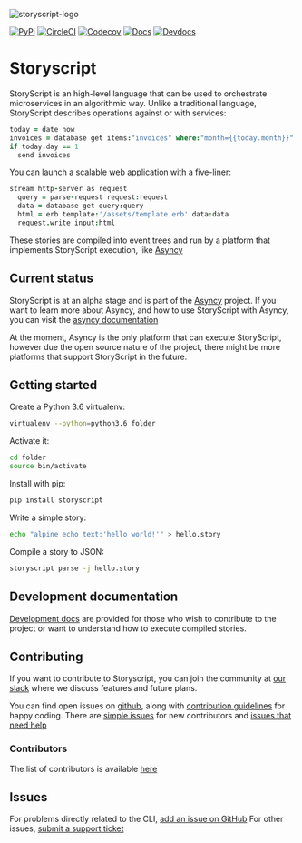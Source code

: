 ![storyscript-logo](https://user-images.githubusercontent.com/2041757/44708914-9c66a380-aaa8-11e8-8e53-502c17ab5be3.png)

[![PyPi](https://img.shields.io/pypi/v/storyscript.svg?maxAge=600&style=for-the-badge)](https://pypi.python.org/pypi/storyscript)
[![CircleCI](https://img.shields.io/circleci/project/github/storyscript/storyscript.svg?style=for-the-badge)](https://circleci.com/gh/storyscript/storyscript)
[![Codecov](https://img.shields.io/codecov/c/github/storyscript/storyscript.svg?style=for-the-badge)](https://codecov.io/github/storyscript/storyscript)
[![Docs](https://img.shields.io/badge/docs-online-brightgreen.svg?style=for-the-badge)](https://docs.asyncy.com/storyscript)
[![Devdocs](https://img.shields.io/badge/devdocs-online-brightgreen.svg?style=for-the-badge)](https://storyscript.readthedocs.io)


# Storyscript

StoryScript is an high-level language that can be used to orchestrate
microservices in an algorithmic way. Unlike a traditional language, StoryScript
describes operations against or with services:

```coffee
today = date now
invoices = database get items:"invoices" where:"month={{today.month}}"
if today.day == 1
  send invoices
```

You can launch a scalable web application with a five-liner:

```coffee
stream http-server as request
  query = parse-request request:request
  data = database get query:query
  html = erb template:'/assets/template.erb' data:data
  request.write input:html
```

These stories are compiled into event trees and run by a platform that
implements StoryScript execution, like [Asyncy](https://github.com/Asyncy)

## Current status

StoryScript is at an alpha stage and is part of the [Asyncy](https://asyncy.com)
project. If you want to learn more about Asyncy, and how to use StoryScript
with Asyncy, you can visit the [asyncy documentation](https://docs.asyncy.com)

At the moment, Asyncy is the only platform that can execute StoryScript, however
due the open source nature of the project, there might be more platforms that
support StoryScript in the future.

## Getting started

Create a Python 3.6 virtualenv:

```sh
virtualenv --python=python3.6 folder
```

Activate it:

```sh
cd folder
source bin/activate
```

Install with pip:

```sh
pip install storyscript
```

Write a simple story:

```sh
echo "alpine echo text:'hello world!'" > hello.story
```

Compile a story to JSON:

```sh
storyscript parse -j hello.story
```

## Development documentation

[Development docs](https://storyscript.readthedocs.io) are provided for those
who wish to contribute to the project or want to understand how to execute
compiled stories.

## Contributing

If you want to contribute to Storyscript, you can join the community at
[our slack](https://asyncy.click/slack) where we discuss features and future
plans.

You can find open issues on [github](https://github.com/asyncy/storyscript/issues),
along with [contribution guidelines](https://github.com/asyncy/storyscript/blob/master/CONTRIBUTING.md)
for happy coding.
There are [simple issues](https://github.com/asyncy/storyscript/issues?q=is%3Aopen+is%3Aissue+label%3A%22good+first+issue%22)
for new contributors and
[issues that need help](https://github.com/asyncy/storyscript/issues?q=is%3Aopen+is%3Aissue+label%3A%22help+wanted%22)

### Contributors

The list of contributors is available [here](https://github.com/asyncy/storyscript/contributors)

## Issues

For problems directly related to the CLI, [add an issue on GitHub](https://github.com/asyncy/storyscript/issues/new)
For other issues, [submit a support ticket](mailto:help@storyscripts.org)
